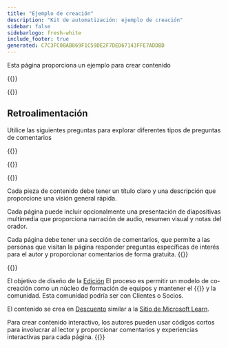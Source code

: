 ```yaml
---
title: "Ejemplo de creación"
description: "Kit de automatización: ejemplo de creación"
sidebar: false
sidebarlogo: fresh-white
include_footer: true
generated: C7C3FC08AB869F1C59DE2F7DED67143FFE7ADDBD
---
```


<div class="optional">

Esta página proporciona un ejemplo para crear contenido

</div>

{{<presentation slides="1,2">}}

<div class="optional">

{{<presentationStyles>}}

## Retroalimentación

Utilice las siguientes preguntas para explorar diferentes tipos de preguntas de comentarios

{{<questions name="/content/es/contribution/sample.json" completed="Gracias por completar las preguntas" showNavigationButtons="false" locale="es">}}

</div>

</div>

{{<slideStyles>}}

{{<slide  id="slide1" audio="authoring/overview.mp3?v=1" description="Authoring Overview" localImage="/images/illustrations/Authoring-Overview.svg" >}}

Cada pieza de contenido debe tener un título claro y una descripción que proporcione una visión general rápida.

Cada página puede incluir opcionalmente una presentación de diapositivas multimedia que proporciona narración de audio, resumen visual y notas del orador.

Cada página debe tener una sección de comentarios, que permite a las personas que visitan la página responder preguntas específicas de interés para el autor y proporcionar comentarios de forma gratuita.
{{</slide>}}

{{<slide  id="slide2" audio="authoring/goals.mp3" description="Authoring Goals" localImage="/images/illustrations/Authoring-Goals.svg" >}}

El objetivo de diseño de la [Edición](/es/contribution/authoring) El proceso es permitir un modelo de co-creación como un núcleo de formación de equipos y mantener el {{<product-name>}} y la comunidad. Esta comunidad podría ser con Clientes o Socios.

El contenido se crea en [Descuento](https://learn.microsoft.com/contribute/markdown-reference) similar a la [Sitio de Microsoft Learn](https://learn.microsoft.com).

Para crear contenido interactivo, los autores pueden usar códigos cortos para involucrar al lector y proporcionar comentarios y experiencias interactivas para cada página.
{{</slide>}}
